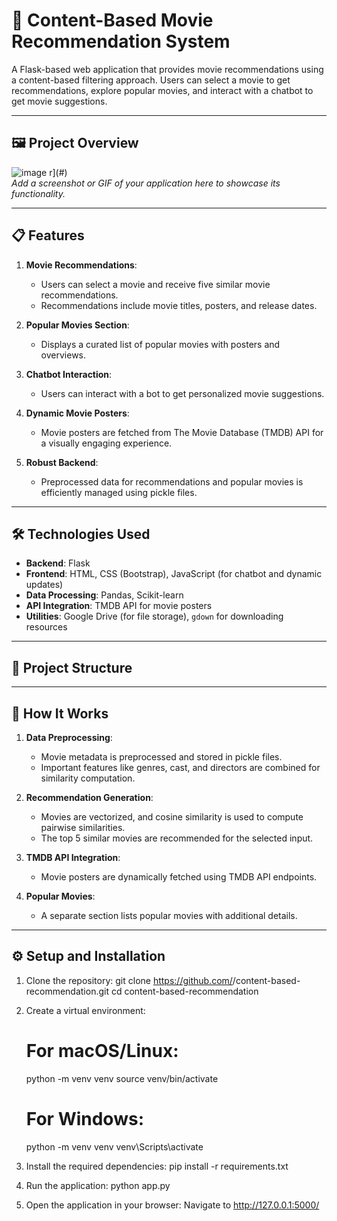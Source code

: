 # 🎥 Content-Based Movie Recommendation System

A Flask-based web application that provides movie recommendations using a content-based filtering approach. Users can select a movie to get recommendations, explore popular movies, and interact with a chatbot to get movie suggestions. 

---

## 🖼️ Project Overview

![![image](https://github.com/user-attachments/assets/973b9ea0-db74-46d7-8272-0d636fa9277d)
]()
r](#)  
*Add a screenshot or GIF of your application here to showcase its functionality.*

---

## 📋 Features

1. **Movie Recommendations**: 
   - Users can select a movie and receive five similar movie recommendations.
   - Recommendations include movie titles, posters, and release dates.

2. **Popular Movies Section**:
   - Displays a curated list of popular movies with posters and overviews.

3. **Chatbot Interaction**:
   - Users can interact with a bot to get personalized movie suggestions.

4. **Dynamic Movie Posters**:
   - Movie posters are fetched from The Movie Database (TMDB) API for a visually engaging experience.

5. **Robust Backend**:
   - Preprocessed data for recommendations and popular movies is efficiently managed using pickle files.

---

## 🛠️ Technologies Used

- **Backend**: Flask
- **Frontend**: HTML, CSS (Bootstrap), JavaScript (for chatbot and dynamic updates)
- **Data Processing**: Pandas, Scikit-learn
- **API Integration**: TMDB API for movie posters
- **Utilities**: Google Drive (for file storage), `gdown` for downloading resources

---

## 📂 Project Structure

---

## 🧠 How It Works

1. **Data Preprocessing**:
   - Movie metadata is preprocessed and stored in pickle files.
   - Important features like genres, cast, and directors are combined for similarity computation.

2. **Recommendation Generation**:
   - Movies are vectorized, and cosine similarity is used to compute pairwise similarities.
   - The top 5 similar movies are recommended for the selected input.

3. **TMDB API Integration**:
   - Movie posters are dynamically fetched using TMDB API endpoints.

4. **Popular Movies**:
   - A separate section lists popular movies with additional details.


---

## ⚙️ Setup and Installation

1. Clone the repository:
   git clone https://github.com/<your-username>/content-based-recommendation.git
   cd content-based-recommendation

2. Create a virtual environment:
   # For macOS/Linux:
   python -m venv venv
   source venv/bin/activate
   
   # For Windows:
   python -m venv venv
   venv\Scripts\activate

3. Install the required dependencies:
   pip install -r requirements.txt

4. Run the application:
   python app.py

5. Open the application in your browser:
   Navigate to http://127.0.0.1:5000/
